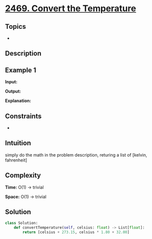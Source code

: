 # [2469. Convert the Temperature](https://leetcode.com/problems/convert-the-temperature/description/)

## Topics
- 

## Description


## Example 1
**Input:**  

**Output:** 

**Explanation:** 


## Constraints
- 


## Intuition
simply do the math in the problem description, returing a list of [kelvin, fahrenheit]

## Complexity 
**Time:** O(1) -> trivial

**Space:** O(1) -> trivial

## Solution
```python
class Solution:
    def convertTemperature(self, celsius: float) -> List[float]:
        return [celsius + 273.15, celsius * 1.80 + 32.00]